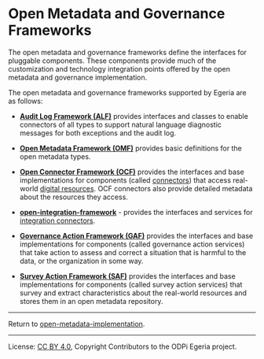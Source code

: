 <!-- SPDX-License-Identifier: CC-BY-4.0 -->
<!-- Copyright Contributors to the ODPi Egeria project. -->

  
# Open Metadata and Governance Frameworks

The open metadata and governance frameworks define the interfaces for pluggable components.  These
components provide much of the customization and technology integration points offered by the open metadata and governance
implementation.  

The open metadata and governance frameworks supported by Egeria are as follows:
  
* **[Audit Log Framework (ALF)](audit-log-framework)** provides interfaces and classes to
enable connectors of all types to support natural language diagnostic messages for both
exceptions and the audit log.

* **[Open Metadata Framework (OMF)](open-metadata-framework)** provides basic definitions for the open metadata types.

* **[Open Connector Framework (OCF)](open-connector-framework)** provides the interfaces and base implementations for components
(called [connectors](https://egeria-project.org/concepts/connector/)) that access real-world
[digital resources](https://egeria-project.org/concepts/resource).
OCF connectors also provide detailed metadata about the resources they access.

* **[open-integration-framework](open-integration-framework)** - provides the interfaces and services for
[integration connectors](https://egeria-project.org/concepts/integration-connector/).

* **[Governance Action Framework (GAF)](governance-action-framework)** provides the interfaces and base implementations for components
(called governance action services) that take action to assess and correct a situation that is harmful to the data,
or the organization in some way.

* **[Survey Action Framework (SAF)](survey-action-framework)** provides the interfaces and base implementations for components
  (called survey action services) that survey and extract characteristics
  about the real-world resources and stores them in an open metadata repository.


----
Return to [open-metadata-implementation](..).

----
License: [CC BY 4.0](https://creativecommons.org/licenses/by/4.0/),
Copyright Contributors to the ODPi Egeria project.